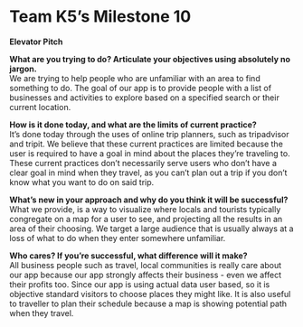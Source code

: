 # Team K5’s Milestone 10

**Elevator Pitch**


**What are you trying to do? Articulate your objectives using absolutely no jargon.**  
We are trying to help people who are unfamiliar with an area to find something to do. The goal of our app is to provide people with a list of businesses and activities to explore based on a specified search or their current location. 

**How is it done today, and what are the limits of current practice?**  
It’s done today through the uses of online trip planners, such as tripadvisor and tripit.  We believe that these current practices are limited because the user is required to have a goal in mind about the places they’re traveling to. These current practices don’t necessarily serve users who don’t have a clear goal in mind when they travel, as you can’t plan out a trip if you don’t know what you want to do on said trip. 

**What’s new in your approach and why do you think it will be successful?**  
What we provide, is a way to visualize where locals and tourists typically congregate on a map for a user to see, and projecting all the results in an area of their choosing.  We target a large audience that is usually always at a  loss of what to do when they enter somewhere unfamiliar.


**Who cares? If you’re successful, what difference will it make?**  
All business people such as travel, local communities is really care about our app because our app strongly affects their business - even we affect their profits too. Since our app is using actual data user based, so it is objective standard visitors to choose places they might like. It is also useful to traveller to plan their schedule because a map is showing potential path when they travel.



